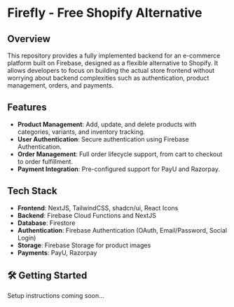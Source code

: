 # Firefly - Free Shopify Alternative

## Overview
This repository provides a fully implemented backend for an e-commerce platform built on Firebase, designed as a flexible alternative to Shopify. It allows developers to focus on building the actual store frontend without worrying about backend complexities such as authentication, product management, orders, and payments.

## Features
- **Product Management**: Add, update, and delete products with categories, variants, and inventory tracking.
- **User Authentication**: Secure authentication using Firebase Authentication.
- **Order Management**: Full order lifecycle support, from cart to checkout to order fulfillment.
- **Payment Integration**: Pre-configured support for PayU and Razorpay.

## Tech Stack
- **Frontend**: NextJS, TailwindCSS, shadcn/ui, React Icons
- **Backend**: Firebase Cloud Functions and NextJS
- **Database**: Firestore
- **Authentication**: Firebase Authentication (OAuth, Email/Password, Social Login)
- **Storage**: Firebase Storage for product images
- **Payments**: PayU, Razorpay

## 🛠️ Getting Started
Setup instructions coming soon...
